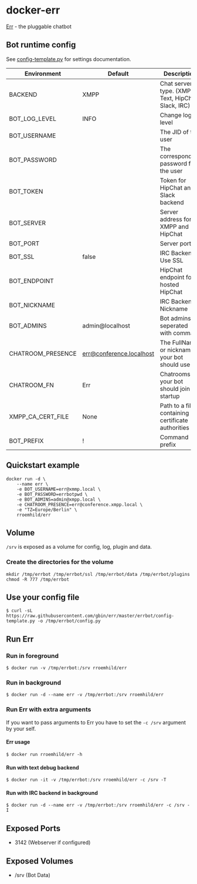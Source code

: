 # docker-err

[Err](http://errbot.net) - the pluggable chatbot

## Bot runtime config

See [config-template.py](https://raw.githubusercontent.com/gbin/err/master/errbot/config-template.py) for settings documentation.

Environment       | Default                      | Description
----------------- | ---------------------------- | --------------------
BACKEND           | XMPP                         | Chat server type. (XMPP, Text, HipChat, Slack, IRC)
BOT_LOG_LEVEL     | INFO                         | Change log level
BOT_USERNAME      |                              | The JID of the user
BOT_PASSWORD      |                              | The corresponding password for the user
BOT_TOKEN         |                              | Token for HipChat and Slack backend
BOT_SERVER        |                              | Server address for XMPP and HipChat
BOT_PORT          |                              | Server port
BOT_SSL           | false                        | IRC Backend: Use SSL
BOT_ENDPOINT      |                              | HipChat endpoint for hosted HipChat
BOT_NICKNAME      |                              | IRC Backend: Nickname
BOT_ADMINS        | admin@localhost              | Bot admins seperated with comma
CHATROOM_PRESENCE | err@conference.localhost     | The FullName, or nickname, your bot should use
CHATROOM_FN       | Err                          | Chatrooms your bot should join on startup
XMPP_CA_CERT_FILE | None                         | Path to a file containing certificate authorities
BOT_PREFIX        | !                            | Command prefix

## Quickstart example

```
docker run -d \
    --name err \
    -e BOT_USERNAME=err@xmmp.local \
    -e BOT_PASSWORD=errbotpwd \
    -e BOT_ADMINS=admin@xmpp.local \
    -e CHATROOM_PRESENCE=err@conference.xmpp.local \
    -e "TZ=Europe/Berlin" \
    rroemhild/err
```

## Volume

```/srv``` is exposed as a volume for config, log, plugin and data.

### Create the directories for the volume

```
mkdir /tmp/errbot /tmp/errbot/ssl /tmp/errbot/data /tmp/errbot/plugins
chmod -R 777 /tmp/errbot
```

## Use your config file

```
$ curl -sL https://raw.githubusercontent.com/gbin/err/master/errbot/config-template.py -o /tmp/errbot/config.py
```

## Run Err

### Run in foreground

```
$ docker run -v /tmp/errbot:/srv rroemhild/err
```

### Run in background

```
$ docker run -d --name err -v /tmp/errbot:/srv rroemhild/err
```

### Run Err with extra arguments

If you want to pass arguments to Err you have to set the `-c /srv` argument by your self.

#### Err usage

```
$ docker run rroemhild/err -h
```

#### Run with text debug backend

```
$ docker run -it -v /tmp/errbot:/srv rroemhild/err -c /srv -T
```

#### Run with IRC backend in background

```
$ docker run -d --name err -v /tmp/errbot:/srv rroemhild/err -c /srv -I
```

## Exposed Ports

* 3142 (Webserver if configured)

## Exposed Volumes

* /srv (Bot Data)
